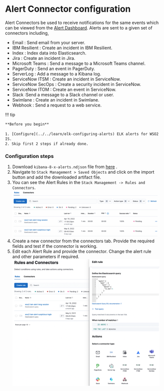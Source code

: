 # Alert Connector configuration

Alert Connectors be used to receive
notifications for the same events which can be viewed from
the [Alert Dashboard](../elk-configuring-alert-dashboard). 
Alerts are sent to a given set of connectors including,

- Email : Send email from your server.
- IBM Resilient : Create an incident in IBM Resilient.
- Index : Index data into Elasticsearch.
- Jira : Create an incident in Jira.
- Microsoft Teams : Send a message to a Microsoft Teams channel.
- PagerDuty : Send an event in PagerDuty.
- ServerLog : Add a message to a Kibana log.
- ServiceNow ITSM : Create an incident in ServiceNow.
- ServiceNow SecOps : Create a security incident in ServiceNow.
- ServiceNow ITOM : Create an event in ServiceNow.
- Slack :Send a message to a Slack channel or user.
- Swimlane : Create an incident in Swimlane.
- Webhook : Send a request to a web service.

!!! tip

    **Before you begin**

    1. [Configure](../../learn/elk-configuring-alerts) ELK alerts for WSO2 IS.
    2. Skip first 2 steps if already done.

### **Configuration steps**

1. Download `kibana-8-x-alerts.ndjson` file
   from [here](https://github.com/wso2-extensions/identity-elk-integration/blob/main/kibana/saved-objects/kibana-8-x-alerts.ndjson)
   .
2. Navigate to `Stack Management > Saved Objects` and click on the import button and add the downloaded artifact file.
3. You can see the Alert Rules in the `Stack Management -> Rules and Connectors`.
   <img src="../../assets/img/learn/elk-analytics/alerting/elk-alerting-1.png" alt="Alert Connectors">
4. Create a new connector from the connectors tab. Provide the required fields and test if the connector is working.
5. Edit each Alert Rule and provide the connector. Change the alert rule and other parameters if required.
   <img src="../../assets/img/learn/elk-analytics/alerting/elk-alerting-3.png" alt="Alert Rule Connectors">